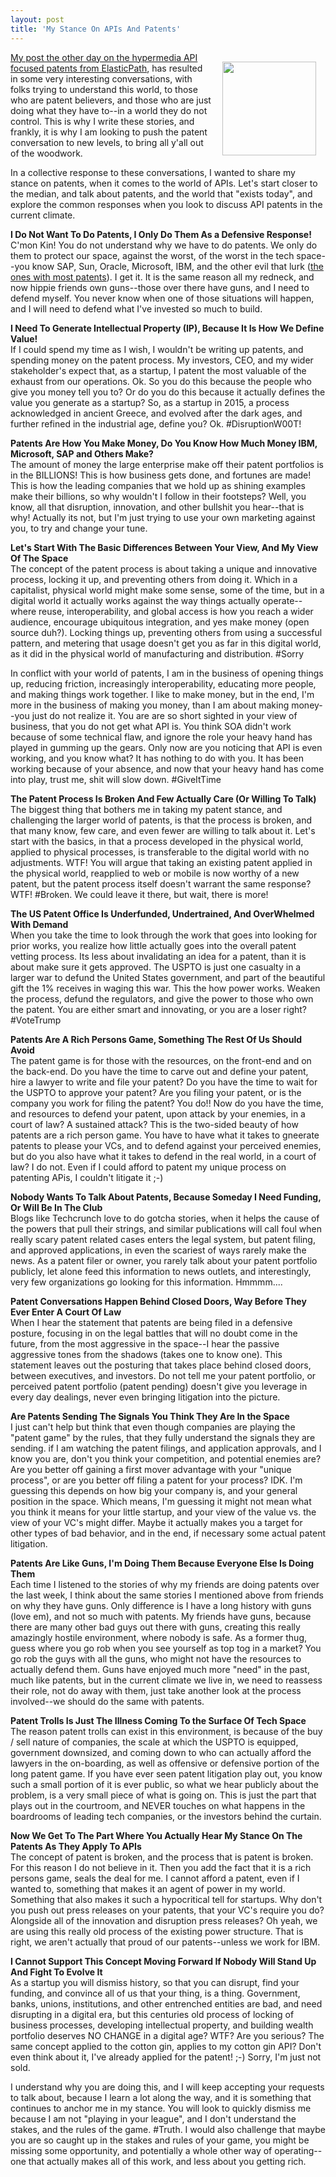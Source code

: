 ```yaml
---
layout: post
title: 'My Stance On APIs And Patents'
---
```

<p><img style="padding: 15px;" src="https://s3.amazonaws.com/kinlane-productions/bw-icons/bw-certificate.png" alt="" width="150" align="right" /></p>
<p><a href="http://apievangelist.com/2016/01/12/i-just-cannot-get-behind-api-patents-especially-when-they-apply-to-http-and-hypermedia/">My post the other day on the hypermedia API focused patents from ElasticPath</a>, has resulted in some very interesting conversations, with folks trying to understand this world, to those who are patent believers, and those who are just doing what they have to--in a world they do not control. This is why I write these stories, and frankly, it is why I am looking to push the patent conversation to new levels, to bring all y'all out of the woodwork.</p>
<p>In a collective response to these conversations, I wanted to share my stance on patents, when it comes to the world of APIs. Let's start closer to the median, and talk about patents, and the world that "exists today", and explore the common responses when you look to discuss API patents in the current climate.</p>
<p><strong>I Do Not Want To Do Patents, I Only Do Them As a Defensive Response!</strong><br />C'mon Kin! You do not understand why we have to do patents. We only do them to protect our space, against the worst, of the worst in the tech space--you know SAP, Sun, Oracle, Microsoft, IBM, and the other evil that lurk (<a href="http://patents.apievangelist.com/companies.html">the ones with most patents</a>). I get it. It is the same reason all my redneck, and now hippie friends own guns--those over there have guns, and I need to defend myself. You never know when one of those situations will happen, and I will need to defend what I've invested so much to build.</p>
<p><strong>I Need To Generate Intellectual Property (IP), Because It Is How We Define Value!</strong><br />If I could spend my time as I wish, I wouldn't be writing up patents, and spending money on the patent process. My investors, CEO, and my wider stakeholder's expect that, as a startup, I patent the most valuable of the exhaust from our operations. Ok. So you do this because the people who give you money tell you to? Or do you do this because it actually defines the value you generate as a startup? So, as a startup in 2015, a process acknowledged in ancient Greece, and evolved after the dark ages, and further refined in the industrial age, define you? Ok. #DisruptionW00T!</p>
<p><strong>Patents Are How You Make Money, Do You Know How Much Money IBM, Microsoft, SAP and Others Make?</strong><br />The amount of money the large enterprise make off their patent portfolios is in the BILLIONS! This is how business gets done, and fortunes are made! This is how the leading companies that we hold up as shining examples make their billions, so why wouldn't I follow in their footsteps? Well, you know, all that disruption, innovation, and other bullshit you hear--that is why! Actually its not, but I'm just trying to use your own marketing against you, to try and change your tune.&nbsp;</p>
<p><strong>Let's Start With The Basic Differences Between Your View, And My View Of The Space</strong><br />The concept of the patent process is about taking a unique and innovative process, locking it up, and preventing others from doing it. Which in a capitalist, physical world might make some sense, some of the time, but in a digital world it actually works against the way things actually operate--where reuse, interoperability, and global access is how you reach a wider audience, encourage ubiquitous integration, and yes make money (open source duh?). Locking things up, preventing others from using a successful pattern, and metering that usage doesn't get you as far in this digital world, as it did in the physical world of manufacturing and distribution. #Sorry</p>
<p>In conflict with your world of patents, I am in the business of opening things up, reducing friction, increasingly interoperability, educating more people, and making things work together. I like to make money, but in the end, I'm more in the business of making you money, than I am about making money--you just do not realize it. You are are so short sighted in your view of business, that you do not get what API is. You think SOA didn't work because of some technical flaw, and ignore the role your heavy hand has played in gumming up the gears. Only now are you noticing that API is even working, and you know what? It has nothing to do with you. It has been working because of your absence, and now that your heavy hand has come into play, trust me, shit will slow down. #GiveItTime</p>
<p><strong>The Patent Process Is Broken And Few Actually Care (Or Willing To Talk)</strong><br />The biggest thing that bothers me in taking my patent stance, and challenging the larger world of patents, is that the process is broken, and that many know, few care, and even fewer are willing to talk about it. Let's start with the basics, in that a process developed in the physical world, applied to physical processes, is transferable to the digital world with no adjustments. WTF! You will argue that taking an existing patent applied in the physical world, reapplied to web or mobile is now worthy of a new patent, but the patent process itself doesn't warrant the same response? WTF! #Broken. We could leave it there, but wait, there is more!</p>
<p><strong>The US Patent Office Is Underfunded, Undertrained, And OverWhelmed With Demand</strong><br />When you take the time to look through the work that goes into looking for prior works, you realize how little actually goes into the overall patent vetting process. Its less about invalidating an idea for a patent, than it is about make sure it gets approved. The USPTO is just one casualty in a larger war to defund the United States government, and part of the beautiful gift the 1% receives in waging this war. This the how power works. Weaken the process, defund the regulators, and give the power to those who own the patent. You are either smart and innovating, or you are a loser right? #VoteTrump</p>
<p><strong>Patents Are A Rich Persons Game, Something The Rest Of Us Should Avoid</strong><br />The patent game is for those with the resources, on the front-end and on the back-end. Do you have the time to carve out and define your patent, hire a lawyer to write and file your patent? Do you have the time to wait for the USPTO to approve your patent? Are you filing your patent, or is the company you work for filing the patent? You do!! Now do you have the time, and resources to defend your patent, upon attack by your enemies, in a court of law? A sustained attack? This is the two-sided beauty of how patents are a rich person game. You have to have what it takes to gneerate patents to please your VCs, and to defend against your perceived enemies, but do you also have what it takes to defend in the real world, in a court of law? I do not. Even if I could afford to patent my unique process on patenting APis, I couldn't litigate it ;-)</p>
<p><strong>Nobody Wants To Talk About Patents, Because Someday I Need Funding, Or Will Be In The Club</strong><br />Blogs like Techcrunch love to do gotcha stories, when it helps the cause of the powers that pull their strings, and similar publications will call foul when really scary patent related cases enters the legal system, but patent filing, and approved applications, in even the scariest of ways rarely make the news. As a patent filer or owner, you rarely talk about your patent portfolio publicly, let alone feed this information to news outlets, and interestingly, very few organizations go looking for this information. Hmmmm....</p>
<p><strong>Patent Conversations Happen Behind Closed Doors, Way Before They Ever Enter A Court Of Law</strong><br />When I hear the statement that patents are being filed in a defensive posture, focusing in on the legal battles that will no doubt come in the future, from the most aggressive in the space--I hear the passive aggressive tones from the shadows (takes one to know one). This statement leaves out the posturing that takes place behind closed doors, between executives, and investors. Do not tell me your patent portfolio, or perceived patent portfolio (patent pending) doesn't give you leverage in every day dealings, never even bringing litigation into the picture.</p>
<p><strong>Are Patents Sending The Signals You Think They Are In the Space</strong>&nbsp;<br />I just can't help but think that even though companies are playing the "patent game" by the rules, that they fully understand the signals they are sending. if I am watching the patent filings, and application approvals, and I know you are, don't you think your competition, and potential enemies are? Are you better off gaining a first mover advantage with your "unique process", or are you better off filing a patent for your process? IDK. I'm guessing this depends on how big your company is, and your general position in the space. Which means, I'm guessing it might not mean what you think it means for your little startup, and your view of the value vs. the view of your VC's might differ. Maybe it actually makes you a target for other types of bad behavior, and in the end, if necessary some actual patent litigation.</p>
<p><strong>Patents Are Like Guns, I'm Doing Them Because Everyone Else Is Doing Them</strong><br />Each time I listened to the stories of why my friends are doing patents over the last week, I think about the same stories I mentioned above from friends on why they have guns. Only difference is I have a long history with guns (love em), and not so much with patents. My friends have guns, because there are many other bad guys out there with guns, creating this really amazingly hostile environment, where nobody is safe. As a former thug, guess where you go rob when you see yourself as top tog in a market? You go rob the guys with all the guns, who might not have the resources to actually defend them. Guns have enjoyed much more "need" in the past, much like patents, but in the current climate we live in, we need to reassess their role, not do away with them, just take another look at the process involved--we should do the same with patents.</p>
<p><strong>Patent Trolls Is Just The Illness Coming To the Surface Of Tech Space</strong><br />The reason patent trolls can exist in this environment, is because of the buy / sell nature of companies, the scale at which the USPTO is equipped, government downsized, and coming down to who can actually afford the lawyers in the on-boarding, as well as offensive or defensive portion of the long patent game. If you have ever seen patent litigation play out, you know such a small portion of it is ever public, so what we hear publicly about the problem, is a very small piece of what is going on. This is just the part that plays out in the courtroom, and NEVER touches on what happens in the boardrooms of leading tech companies, or the investors behind the curtain.</p>
<p><strong>Now We Get To The Part Where You Actually Hear My Stance On The Patents As They Apply To APIs</strong><br />The concept of patent is broken, and the process that is patent is broken. For this reason I do not believe in it. Then you add the fact that it is a rich persons game, seals the deal for me. I cannot afford a patent, even if I wanted to, something that makes it an agent of power in my world. Something that also makes it such a hypocritical tell for startups. Why don't you push out press releases on your patents, that your VC's require you do? Alongside all of the innovation and disruption press releases? Oh yeah, we are using this really old process of the existing power structure. That is right, we aren't actually that proud of our patents--unless we work for IBM.</p>
<p><strong>I Cannot Support This Concept Moving Forward If Nobody Will Stand Up And Fight To Evolve It</strong><br />As a startup you will dismiss history, so that you can disrupt, find your funding, and convince all of us that your thing, is a thing. Government, banks, unions, institutions, and other entrenched entities are bad, and need disrupting in a digital era, but this centuries old process of locking of business processes, developing intellectual property, and building wealth portfolio deserves NO CHANGE in a digital age? WTF? Are you serious? The same concept applied to the cotton gin, applies to my cotton gin API? Don't even think about it, I've already applied for the patent! ;-) Sorry, I'm just not sold.</p>
<p>I understand why you are doing this, and I will keep accepting your requests to talk about, because I learn a lot along the way, and it is something that continues to anchor me in my stance. You will look to quickly dismiss me because I am not "playing in your league", and I don't understand the stakes, and the rules of the game. #Truth. I would also challenge that maybe you are so caught up in the stakes and rules of your game, you might be missing some opportunity, and potentially a whole other way of operating--one that actually makes all of this work, and less about you getting rich.</p>